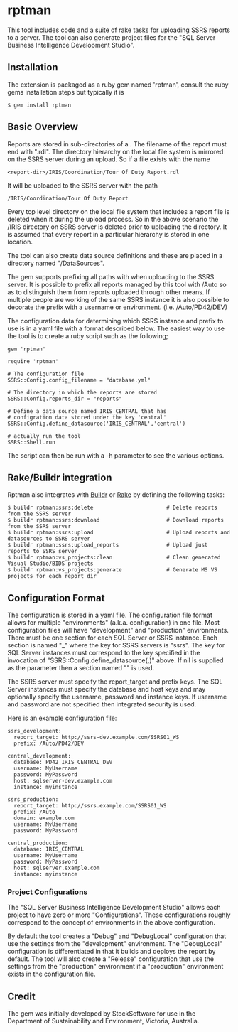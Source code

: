 # rptman

This tool includes code and a suite of rake tasks for uploading SSRS
reports to a server. The tool can also generate project files for
the "SQL Server Business Intelligence Development Studio".

## Installation

The extension is packaged as a ruby gem named 'rptman', consult the ruby
gems installation steps but typically it is

    $ gem install rptman

## Basic Overview

Reports are stored in sub-directories of a <report-dir>. The filename
of the report must end with ".rdl". The directory hierarchy on the local
file system is mirrored on the SSRS server during an upload. So if a file
exists with the name

    <report-dir>/IRIS/Coordination/Tour Of Duty Report.rdl

It will be uploaded to the SSRS server with the path

    /IRIS/Coordination/Tour Of Duty Report

Every top level directory on the local file system that includes a report
file is deleted when it during the upload process. So in the above scenario
the /IRIS directory on SSRS server is deleted prior to uploading the
directory. It is assumed that every report in a particular hierarchy is
stored in one location.

The tool can also create data source definitions and these are placed in a
directory named "/DataSources".

The gem supports prefixing all paths with when uploading to the SSRS server.
It is possible to prefix all reports managed by this tool with /Auto so as
to distinguish them from reports uploaded through other means. If multiple
people are working of the same SSRS instance it is also possible to decorate
the prefix with a username or environment. (i.e. /Auto/PD42/DEV)

The configuration data for determining which SSRS instance and prefix to use
is in a yaml file with a format described below. The easiest way to use the
tool is to create a ruby script such as the following;

    gem 'rptman'
  
    require 'rptman'
  
    # The configuration file
    SSRS::Config.config_filename = "database.yml"
  
    # The directory in which the reports are stored
    SSRS::Config.reports_dir = "reports"
  
    # Define a data source named IRIS_CENTRAL that has
    # configration data stored under the key 'central'
    SSRS::Config.define_datasource('IRIS_CENTRAL','central')
  
    # actually run the tool
    SSRS::Shell.run

The script can then be run with a -h parameter to see the various options.

## Rake/Buildr integration

Rptman also integrates with [Buildr](http://buildr.apache.org) or [Rake](http://rake.rubyforge.org/)
by defining the following tasks:

    $ buildr rptman:ssrs:delete                       # Delete reports from the SSRS server
    $ buildr rptman:ssrs:download                     # Download reports from the SSRS server
    $ buildr rptman:ssrs:upload                       # Upload reports and datasources to SSRS server
    $ buildr rptman:ssrs:upload_reports               # Upload just reports to SSRS server
    $ buildr rptman:vs_projects:clean                 # Clean generated Visual Studio/BIDS projects
    $ buildr rptman:vs_projects:generate              # Generate MS VS projects for each report dir

## Configuration Format

The configuration is stored in a yaml file. The configuration file format
allows for multiple "environments" (a.k.a. configuration) in one file. Most
configuration files will have "development" and "production" environments.
There must be one section for each SQL Server or SSRS instance. Each section
is named "<key>_<environment>" where the key for SSRS servers is "ssrs". The
key for SQL Server instances must correspond to the key specified in the
invocation of "SSRS::Config.define_datasource(<name>,<key>)" above. If nil is
supplied as the <key> parameter then a section named "<environment>" is used.

The SSRS server must specify the report_target and prefix keys. The SQL Server
instances must specify the database and host keys and may optionally specify
the username, password and instance keys. If username and password are not
specified then integrated security is used.

Here is an example configuration file:

    ssrs_development:
      report_target: http://ssrs-dev.example.com/SSRS01_WS
      prefix: /Auto/PD42/DEV
  
    central_development:
      database: PD42_IRIS_CENTRAL_DEV
      username: MyUsername
      password: MyPassword
      host: sqlserver-dev.example.com
      instance: myinstance
  
    ssrs_production:
      report_target: http://ssrs.example.com/SSRS01_WS
      prefix: /Auto
      domain: example.com
      username: MyUsername
      password: MyPassword
  
    central_production:
      database: IRIS_CENTRAL
      username: MyUsername
      password: MyPassword
      host: sqlserver.example.com
      instance: myinstance

### Project Configurations

The "SQL Server Business Intelligence Development Studio" allows each project to
have zero or more "Configurations". These configurations roughly correspond to the
concept of environments in the above configuration.

By default the tool creates a "Debug" and "DebugLocal" configuration that use the
settings from the "development" environment. The "DebugLocal" configuration is
differentiated in that it builds and deploys the report by default. The tool will
also create a "Release" configuration that use the settings from the "production"
environment if a "production" environment exists in the configuration file.

## Credit

The gem was initially developed by StockSoftware for use in the Department
of Sustainability and Environment, Victoria, Australia.
